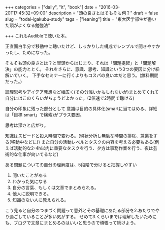 +++
categories = ["daily", "it", "book"]
date = "2016-03-20T17:45:32+09:00"
description = "頭の良さとはそもそも何？"
draft = false
slug = "todai-igakubu-study"
tags = ["leaning"]
title = "東大医学部生が書いた頭がよくなる勉強法"

+++
これもAudibleで聴いた本。

正直面白半分で移動中に聴いたけど、しっかりした構成でシンプルで聞きやすかったし、ためになった。

そもそも頭の良さとは？と冒頭からはじまり、それは「問題提起」と「問題解決」の能力ととく。
それをさらに、意識、思考、知識という3つの要因に分け紐解いていく。
下手なセミナーに行くよりもコスパの良い本だと思う。(無料期間だった。)

論理思考やアイデア発想など幅広く(その分浅いかもしれないが)まとめてくれて自分にはこのくらいがちょうどよかった。(2倍速で2時間で聴ける)

自分の印象に残った部分として
意識は目的の具体化(smartに当てはめる、詳細は「目標 smart」で検索)がプラス要因。

思考は深さと広がり。

知識はスピードと投入時間で変わる。(現状分析し無駄な時間の排除、兼業をする(移動中などに))
また自分の活動レベルとタスクの内容を考える必要もある(例えば活動的な2-4h以内に重要なタスクを行う、夕方は事務作業を行う、夜は芸術的な仕事が向いてるなど)

ある問題についての自分の理解度は、5段階で分けると把握しやすい
1. 聞いたことがある
2. わかった気になる
3. 自分の言葉、もしくは文章でまとめられる。
4. 他人に説明できる。
5. 知識のない人に教えられる。

こう見ると自分のつまづく問題って意外とその基礎にあたる部分を2.あたりでやり過ごしていることが多い気がする。
せめて3.くらいまでは理解したいためにも、ブログで文章にまとめるのはいいと思うので頑張って続けよう。
